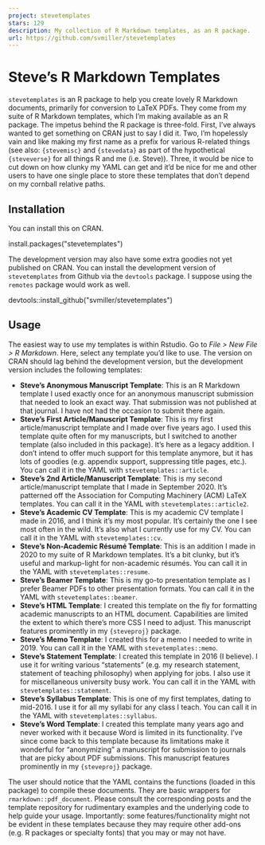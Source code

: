 ```yaml
---
project: stevetemplates
stars: 129
description: My collection of R Markdown templates, as an R package.
url: https://github.com/svmiller/stevetemplates
---
```


Steve’s R Markdown Templates
============================

`stevetemplates` is an R package to help you create lovely R Markdown documents, primarily for conversion to LaTeX PDFs. They come from my suite of R Markdown templates, which I’m making available as an R package. The impetus behind the R package is three-fold. First, I’ve always wanted to get something on CRAN just to say I did it. Two, I’m hopelessly vain and like making my first name as a prefix for various R-related things (see also: `{stevemisc}` and `{stevedata}` as part of the hypothetical `{steveverse}` for all things R and me (i.e. Steve)). Three, it would be nice to cut down on how clunky my YAML can get and it’d be nice for me and other users to have one single place to store these templates that don’t depend on my cornball relative paths.

Installation
------------

You can install this on CRAN.

install.packages("stevetemplates")

The development version may also have some extra goodies not yet published on CRAN. You can install the development version of `stevetemplates` from Github via the `devtools` package. I suppose using the `remotes` package would work as well.

devtools::install\_github("svmiller/stevetemplates")

Usage
-----

The easiest way to use my templates is within Rstudio. Go to _File > New File > R Markdown_. Here, select any template you’d like to use. The version on CRAN should lag behind the development version, but the development version includes the following templates:

-   **Steve’s Anonymous Manuscript Template**: This is an R Markdown template I used exactly once for an anonymous manuscript submission that needed to look an exact way. That submission was not published at that journal. I have not had the occasion to submit there again.
-   **Steve’s First Article/Manuscript Template**: This is my first article/manuscript template and I made over five years ago. I used this template quite often for my manuscripts, but I switched to another template (also included in this package). It’s here as a legacy addition. I don’t intend to offer much support for this template anymore, but it has lots of goodies (e.g. appendix support, suppressing title pages, etc.). You can call it in the YAML with `stevetemplates::article`.
-   **Steve’s 2nd Article/Manuscript Template**: This is my second article/manuscript template that I made in September 2020. It’s patterned off the Association for Computing Machinery (ACM) LaTeX templates. You can call it in the YAML with `stevetemplates::article2`.
-   **Steve’s Academic CV Template**: This is my academic CV template I made in 2016, and I think it’s my most popular. It’s certainly the one I see most often in the wild. It’s also what I currently use for my CV. You can call it in the YAML with `stevetemplates::cv`.
-   **Steve’s Non-Academic Résumé Template**: This is an addition I made in 2020 to my suite of R Markdown templates. It’s a bit clunky, but it’s useful and markup-light for non-academic résumés. You can call it in the YAML with `stevetemplates::resume`.
-   **Steve’s Beamer Template**: This is my go-to presentation template as I prefer Beamer PDFs to other presentation formats. You can call it in the YAML with `stevetemplates::beamer`.
-   **Steve’s HTML Template**: I created this template on the fly for formatting academic manuscripts to an HTML document. Capabilities are limited the extent to which there’s more CSS I need to adjust. This manuscript features prominently in my `{steveproj}` package.
-   **Steve’s Memo Template**: I created this for a memo I needed to write in 2019. You can call it in the YAML with `stevetemplates::memo`.
-   **Steve’s Statement Template**: I created this template in 2016 (I believe). I use it for writing various “statements” (e.g. my research statement, statement of teaching philosophy) when applying for jobs. I also use it for miscellaneous university busy work. You can call it in the YAML with `stevetemplates::statement`.
-   **Steve’s Syllabus Template**: This is one of my first templates, dating to mid-2016. I use it for all my syllabi for any class I teach. You can call it in the YAML with `stevetemplates::syllabus`.
-   **Steve’s Word Template**: I created this template many years ago and never worked with it because Word is limited in its functionality. I’ve since come back to this template because its limitations make it wonderful for “anonymizing” a manuscript for submission to journals that are picky about PDF submissions. This manuscript features prominently in my `{steveproj}` package.

The user should notice that the YAML contains the functions (loaded in this package) to compile these documents. They are basic wrappers for `rmarkdown::pdf_document`. Please consult the corresponding posts and the template repository for rudimentary examples and the underlying code to help guide your usage. Importantly: some features/functionality might not be evident in these templates because they may require other add-ons (e.g. R packages or specialty fonts) that you may or may not have.
